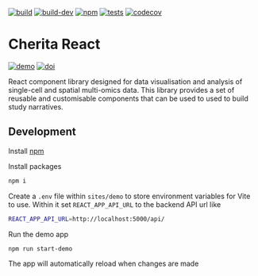[![build](https://github.com/haniffalab/cherita-react/actions/workflows/npm-publish.yml/badge.svg)](https://github.com/haniffalab/cherita-react/actions/workflows/npm-publish.yml)
[![build-dev](https://github.com/haniffalab/cherita-react/actions/workflows/npm-publish-dev.yml/badge.svg)](https://github.com/haniffalab/cherita-react/actions/workflows/npm-publish-dev.yml)
[![npm](https://img.shields.io/npm/v/@haniffalab/cherita-react)](https://www.npmjs.com/package/@haniffalab/cherita-react)
[![tests](https://github.com/haniffalab/cherita-react/actions/workflows/tests.yml/badge.svg)](https://github.com/haniffalab/cherita-react/actions/workflows/tests.yml)
[![codecov](https://codecov.io/gh/haniffalab/cherita-react/graph/badge.svg?token=8RLSQP1FFB)](https://codecov.io/gh/haniffalab/cherita-react)

# Cherita React

[![demo](https://img.shields.io/badge/Demo-view-blue)](https://default-dot-haniffa-lab.nw.r.appspot.com/)
[![doi](https://zenodo.org/badge/DOI/10.5281/zenodo.14244809.svg)](https://doi.org/10.5281/zenodo.14244809)

React component library designed for data visualisation and analysis of single-cell and spatial multi-omics data. This library provides a set of reusable and customisable components that can be used to used to build study narratives.

## Development

Install [npm](https://docs.npmjs.com/downloading-and-installing-node-js-and-npm)

Install packages

```sh
npm i
```

Create a ``.env`` file within ``sites/demo`` to store environment variables for Vite to use. Within it set ``REACT_APP_API_URL`` to the backend API url like

```sh
REACT_APP_API_URL=http://localhost:5000/api/
```

Run the demo app

```sh
npm run start-demo
```

The app will automatically reload when changes are made

